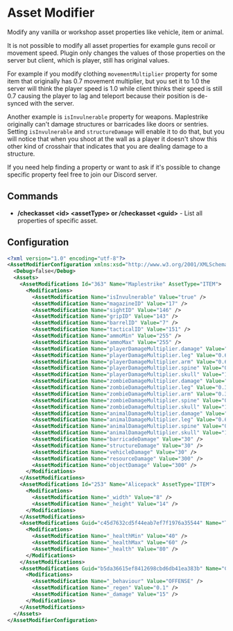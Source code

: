 # Asset Modifier
Modify any vanilla or workshop asset properties like vehicle, item or animal.

It is not possible to modify all asset properties for example guns recoil or movement speed. Plugin only changes the values of those properties on the server but client, which is player, still has original values.

For example if you modify clothing `movementMultiplier` property for some item that originally has 0.7 movement multiplier, but you set it to 1.0 the server will think the player speed is 1.0 while client thinks their speed is still 0.7 causing the player to lag and teleport because their position is de-synced with the server.

Another example is `isInvulnerable` property for weapons. Maplestrike originally can't damage structures or barricades like doors or sentries. Setting `isInvulnerable` and `structureDamage` will enable it to do that, but you will notice that when you shoot at the wall as a player it doesn't show this other kind of crosshair that indicates that you are dealing damage to a structure.

If you need help finding a property or want to ask if it's possible to change specific property feel free to join our Discord server. 

## Commands
- **/checkasset \<id\> \<assetType\> or /checkasset \<guid\>** - List all properties of specific asset.

## Configuration
```xml
<?xml version="1.0" encoding="utf-8"?>
<AssetModifierConfiguration xmlns:xsd="http://www.w3.org/2001/XMLSchema" xmlns:xsi="http://www.w3.org/2001/XMLSchema-instance">
  <Debug>false</Debug>
  <Assets>
    <AssetModifications Id="363" Name="Maplestrike" AssetType="ITEM">
      <Modifications>
        <AssetModification Name="isInvulnerable" Value="true" />
        <AssetModification Name="magazineID" Value="17" />
        <AssetModification Name="sightID" Value="146" />
        <AssetModification Name="gripID" Value="143" />
        <AssetModification Name="barrelID" Value="7" />
        <AssetModification Name="tacticalID" Value="151" />
        <AssetModification Name="ammoMin" Value="255" />
        <AssetModification Name="ammoMax" Value="255" />
        <AssetModification Name="playerDamageMultiplier.damage" Value="40" />
        <AssetModification Name="playerDamageMultiplier.leg" Value="0.6" />
        <AssetModification Name="playerDamageMultiplier.arm" Value="0.6" />
        <AssetModification Name="playerDamageMultiplier.spine" Value="0.8" />
        <AssetModification Name="playerDamageMultiplier.skull" Value="1.1" />
        <AssetModification Name="zombieDamageMultiplier.damage" Value="99" />
        <AssetModification Name="zombieDamageMultiplier.leg" Value="0.3" />
        <AssetModification Name="zombieDamageMultiplier.arm" Value="0.3" />
        <AssetModification Name="zombieDamageMultiplier.spine" Value="0.6" />
        <AssetModification Name="zombieDamageMultiplier.skull" Value="1.1" />
        <AssetModification Name="animalDamageMultiplier.damage" Value="40" />
        <AssetModification Name="animalDamageMultiplier.leg" Value="0.6" />
        <AssetModification Name="animalDamageMultiplier.spine" Value="0.8" />
        <AssetModification Name="animalDamageMultiplier.skull" Value="1.1" />
        <AssetModification Name="barricadeDamage" Value="30" />
        <AssetModification Name="structureDamage" Value="30" />
        <AssetModification Name="vehicleDamage" Value="30" />
        <AssetModification Name="resourceDamage" Value="300" />
        <AssetModification Name="objectDamage" Value="300" />
      </Modifications>
    </AssetModifications>
    <AssetModifications Id="253" Name="Alicepack" AssetType="ITEM">
      <Modifications>
        <AssetModification Name="_width" Value="8" />
        <AssetModification Name="_height" Value="14" />
      </Modifications>
    </AssetModifications>
    <AssetModifications Guid="c45d7632cd5f44eab7ef7f1976a35544" Name="Taxi">
      <Modifications>
        <AssetModification Name="_healthMin" Value="40" />
        <AssetModification Name="_healthMax" Value="60" />
        <AssetModification Name="_health" Value="80" />
      </Modifications>
    </AssetModifications>
    <AssetModifications Guid="b5da36615ef8412698cbd6db41ea383b" Name="Cow">
      <Modifications>
        <AssetModification Name="_behaviour" Value="OFFENSE" />
        <AssetModification Name="_regen" Value="0.1" />
        <AssetModification Name="_damage" Value="15" />
      </Modifications>
    </AssetModifications>
  </Assets>
</AssetModifierConfiguration>
```